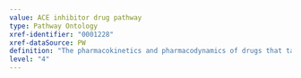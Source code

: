 ```yaml
---
value: ACE inhibitor drug pathway
type: Pathway Ontology
xref-identifier: "0001228"
xref-dataSource: PW
definition: "The pharmacokinetics and pharmacodynamics of drugs that target the angiotensin converting enzyme ACE. In the renin-angiotensin cascade, several bioactive peptides are derived from the precursor angiotensinogen. ACE converts angiotensin I to the potent angiotensin II. The various ACE inhibitors are grouped based on their molecular structure, the dicarboxylate-containing agents represent the largest group. Genetic variations can result in changes in drug availability and can cause differences in the response of the organism to the drug."
level: "4"
---
```

